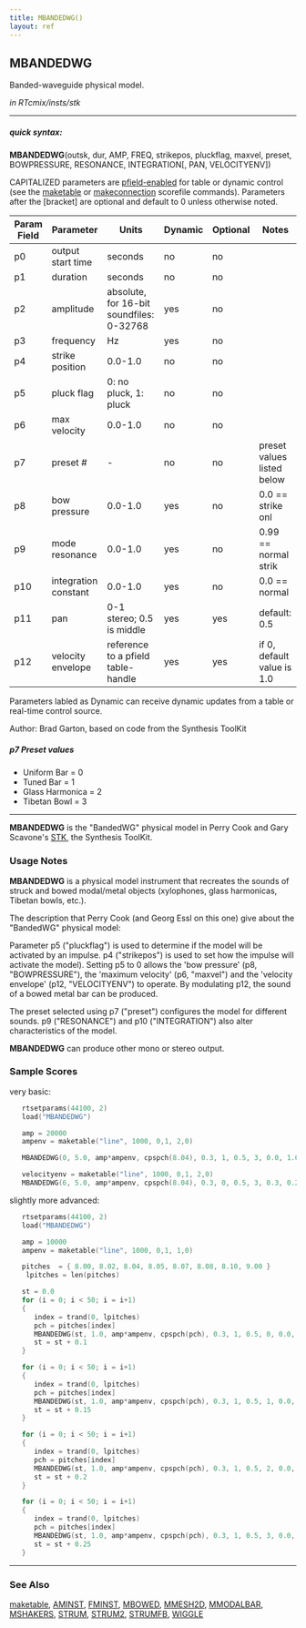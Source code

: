 ```yaml
---
title: MBANDEDWG()
layout: ref
---
```


## MBANDEDWG

Banded-waveguide physical model.

*in RTcmix/insts/stk*  
  

-----

##### quick syntax:

**MBANDEDWG**(outsk, dur, AMP, FREQ, strikepos, pluckflag, maxvel,
preset, BOWPRESSURE, RESONANCE, INTEGRATION\[, PAN, VELOCITYENV\])

CAPITALIZED parameters are [pfield-enabled](pfield-enabled.html) for
table or dynamic control (see the
[maketable](../scorefile/maketable.html) or
[makeconnection](../scorefile/makeconnection.html) scorefile
commands). Parameters after the \[bracket\] are optional and default to
0 unless otherwise noted.


Param Field	| Parameter | Units | Dynamic | Optional | Notes
----------- | --------- | ----- | -------- | --------- | ---------
p0 | output start time | seconds | no | no | 
p1 | duration | seconds | no | no | 
p2 | amplitude | absolute, for 16-bit soundfiles: 0-32768 | yes | no | 
p3 | frequency | Hz | yes | no | 
p4 | strike position | 0.0-1.0 | no | no | 
p5 | pluck flag | 0: no pluck, 1: pluck | no | no | 
p6 | max velocity | 0.0-1.0 | no | no | 
p7 | preset # |  -  | no | no | preset values listed below
p8 | bow pressure | 0.0-1.0 | yes | no | 0.0 == strike onl | 
p9 | mode resonance | 0.0-1.0 | yes | no | 0.99 == normal strik | 
p10 | integration constant | 0.0-1.0 | yes | no | 0.0 == normal | 
p11 | pan | 0-1 stereo; 0.5 is middle | yes | yes | default: 0.5 | 
p12 | velocity envelope | reference to a pfield table-handle | yes | yes | if 0, default value is 1.0 | 

Parameters labled as Dynamic can receive dynamic updates from a table or real-time control source.

Author:  Brad Garton, based on code from the Synthesis ToolKit

  
##### p7 Preset values

- Uniform Bar = 0
- Tuned Bar = 1
- Glass Harmonica = 2
- Tibetan Bowl = 3

-----

  
**MBANDEDWG** is the "BandedWG" physical model in Perry Cook and Gary
Scavone's [STK](https://www.cs.princeton.edu/~prc/NewWork.php#STK), the
Synthesis ToolKit.

### Usage Notes

**MBANDEDWG** is a physical model instrument that recreates the sounds
of struck and bowed modal/metal objects (xylophones, glass harmonicas,
Tibetan bowls, etc.).

The description that Perry Cook (and Georg Essl on this one) give about
the "BandedWG" physical model:

Parameter p5 ("pluckflag") is used to determine if the model will be
activated by an impulse. p4 ("strikepos") is used to set how the impulse
will activate the model). Setting p5 to 0 allows the 'bow pressure' (p8,
"BOWPRESSURE"), the 'maximum velocity' (p6, "maxvel") and the 'velocity
envelope' (p12, "VELOCITYENV") to operate. By modulating p12, the sound
of a bowed metal bar can be produced.

The preset selected using p7 ("preset") configures the model for
different sounds. p9 ("RESONANCE") and p10 ("INTEGRATION") also alter
characteristics of the model.

**MBANDEDWG** can produce other mono or stereo output.

### Sample Scores

very basic:

```cpp
   rtsetparams(44100, 2)
   load("MBANDEDWG")

   amp = 20000
   ampenv = maketable("line", 1000, 0,1, 2,0)

   MBANDEDWG(0, 5.0, amp*ampenv, cpspch(8.04), 0.3, 1, 0.5, 3, 0.0, 1.0, 0.0)

   velocityenv = maketable("line", 1000, 0,1, 2,0)
   MBANDEDWG(6, 5.0, amp*ampenv, cpspch(8.04), 0.3, 0, 0.5, 3, 0.3, 0.2, 0.8, 0.5, velocityenv)
```

  
  
slightly more advanced:

```cpp
   rtsetparams(44100, 2)
   load("MBANDEDWG")

   amp = 10000
   ampenv = maketable("line", 1000, 0,1, 1,0)

   pitches  = { 8.00, 8.02, 8.04, 8.05, 8.07, 8.08, 8.10, 9.00 }
    lpitches = len(pitches)

   st = 0.0
   for (i = 0; i < 50; i = i+1)
   {
      index = trand(0, lpitches)
      pch = pitches[index]
      MBANDEDWG(st, 1.0, amp*ampenv, cpspch(pch), 0.3, 1, 0.5, 0, 0.0, 1.0, 0.0, random())
      st = st + 0.1
   }

   for (i = 0; i < 50; i = i+1)
   {
      index = trand(0, lpitches)
      pch = pitches[index]
      MBANDEDWG(st, 1.0, amp*ampenv, cpspch(pch), 0.3, 1, 0.5, 1, 0.0, 1.0, 0.0, random())
      st = st + 0.15
   }

   for (i = 0; i < 50; i = i+1)
   {
      index = trand(0, lpitches)
      pch = pitches[index]
      MBANDEDWG(st, 1.0, amp*ampenv, cpspch(pch), 0.3, 1, 0.5, 2, 0.0, 1.0, 0.0, random())
      st = st + 0.2
   }

   for (i = 0; i < 50; i = i+1)
   {
      index = trand(0, lpitches)
      pch = pitches[index]
      MBANDEDWG(st, 1.0, amp*ampenv, cpspch(pch), 0.3, 1, 0.5, 3, 0.0, 1.0, 0.0, random())
      st = st + 0.25
   }
```

  

-----

### See Also

[maketable](../scorefile/maketable.html), [AMINST](AMINST.html),
[FMINST](FMINST.html), [MBOWED](MBOWED.html), [MMESH2D](MMESH2D.html),
[MMODALBAR](MMODALBAR.html), [MSHAKERS](MSHAKERS.html),
[STRUM](STRUM.html), [STRUM2](STRUM2.html), [STRUMFB](STRUMFB.html),
[WIGGLE](WIGGLE.html)
